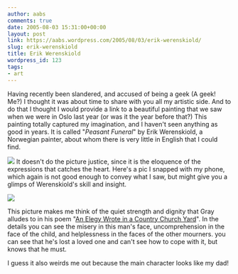 ```yaml
---
author: aabs
comments: true
date: 2005-08-03 15:31:00+00:00
layout: post
link: https://aabs.wordpress.com/2005/08/03/erik-werenskiold/
slug: erik-werenskiold
title: Erik Werenskiold
wordpress_id: 123
tags:
- art
---
```


Having recently been slandered, and accused of being a geek (A geek! Me?) I thought it was about time to share with you all my artistic side. And to do that I thought I would provide a link to a beautiful painting that we saw when we were in Oslo last year (or was it the year before that?) This painting totally captured my imagination, and I haven't seen anything as good in years. It is called "_Peasant Funeral_" by Erik Werenskiold, a Norwegian painter, about whom there is very little in English that I could find.

[![](http://stud.hsh.no/lu/norsk/vidsteen/landskap/landskap_folder/bilete/bondebegravelse1.jpg)](http://stud.hsh.no/lu/norsk/vidsteen/landskap/landskap_folder/bilete/bondebegravelse1.jpg)
It doesn't do the picture justice, since it is the eloquence of the expressions that catches the heart. Here's a pic I snapped with my phone, which again is not good enough to convey what I saw, but might give you a glimps of Werenskiold's skill and insight.

[![](http://photos1.blogger.com/blogger/6860/929/320/peasant%20funeral%20detail.jpg)](http://photos1.blogger.com/blogger/6860/929/1600/peasant%20funeral%20detail.jpg)

This picture makes me think of the quiet strength and dignity that Gray alludes to in his poem "[An Elegy Wrote in a Country Church Yard](http://www.gutenberg.org/etext/15409)". In the details you can see the misery in this man's face, uncomprehension in the face of the child, and helplessness in the faces of the other mourners. you can see that he's lost a loved one and can't see how to cope with it, but knows that he must.

I guess it also weirds me out because the main character looks like my dad!
